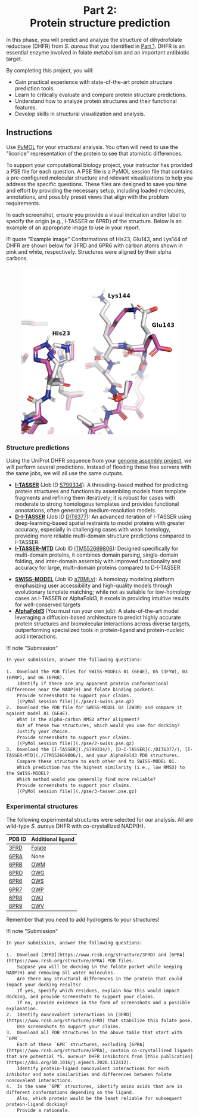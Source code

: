 <h1 align="center">
<b>Part 2:</b><br>
Protein structure prediction
</h1>

In this phase, you will predict and analyze the structure of dihydrofolate reductase (DHFR) from *S. aureus* that you identified in [Part 1](../genome/).
DHFR is an essential enzyme involved in folate metabolism and an important antibiotic target.

By completing this project, you will:

-   Gain practical experience with state-of-the-art protein structure prediction tools.
-   Learn to critically evaluate and compare protein structure predictions.
-   Understand how to analyze protein structures and their functional features.
-   Develop skills in structural visualization and analysis.

## Instructions

Use [PyMOL](https://www.pymol.org/) for your structural analysis.
You often will need to use the "licorice" representation of the protein to see that atomistic differences.

To support your computational biology project, your instructor has provided a PSE file for each question.
A PSE file is a PyMOL session file that contains a pre-configured molecular structure and relevant visualizations to help you address the specific questions.
These files are designed to save you time and effort by providing the necessary setup, including loaded molecules, annotations, and possibly preset views that align with the problem requirements.

In each screenshot, ensure you provide a visual indication and/or label to specify the origin (e.g., I-TASSER or 6PRD) of the structure.
Below is an example of an appropriate image to use in your report.

!!! quote "Example image"
    Conformations of His23, Glu143, and Lys144 of DHFR are shown below for 3FRD and 6PR6 with carbon atoms shown in pink and white, respectively.
    Structures were aligned by their alpha carbons.
    <figure markdown>
    ![](./example-report-image.png)
    </figure>

### Structure predictions

Using the UniProt DHFR sequence from your [genome assembly project](../genome/), we will perform several predictions.
Instead of flooding these free servers with the same jobs, we will all use the same outputs.

-   **[I-TASSER](https://zhanggroup.org/I-TASSER/)** (Job ID [S799334](./S799334/)): A threading-based method for predicting protein structures and functions by assembling models from template fragments and refining them iteratively; it is robust for cases with moderate to strong homologous templates and provides functional annotations, often generating medium-resolution models​.
-   **[D-I-TASSER](https://zhanggroup.org/D-I-TASSER/)** (Job ID [DIT6377](./DIT6377/)): An advanced iteration of I-TASSER using deep-learning-based spatial restraints to model proteins with greater accuracy, especially in challenging cases with weak homology, providing more reliable multi-domain structure predictions compared to I-TASSER​.
-   **[I-TASSER-MTD](https://zhanggroup.org/I-TASSER-MTD/)** (Job ID [ITM552669806](./ITM552669806/)): Designed specifically for multi-domain proteins, it combines domain parsing, single-domain folding, and inter-domain assembly with improved functionality and accuracy for large, multi-domain proteins compared to D-I-TASSER​
<!-- -   **[C-QUARK](https://zhanggroup.org/C-QUARK/)** (Job ID [QB4066](https://seq2fun.dcmb.med.umich.edu/C-QUARK/output/QB4066/)): An *ab initio* modeling tool that integrates coevolution and deep-learning-guided contact predictions to fold non-homologous proteins; it is particularly effective in cases lacking homologous templates, outperforming standard *ab initio* methods like QUARK​. -->
-   **[SWISS-MODEL](https://swissmodel.expasy.org/)** (Job ID [a7BMLv](./a7BMLv/BIOSC_1540__Project/models.html)): A homology modeling platform emphasizing user accessibility and high-quality models through evolutionary template matching; while not as suitable for low-homology cases as I-TASSER or AlphaFold3, it excels in providing intuitive results for well-conserved targets
-   [**AlphaFold3**](https://alphafoldserver.com/) (You must run your own job): A state-of-the-art model leveraging a diffusion-based architecture to predict highly accurate protein structures and biomolecular interactions across diverse targets, outperforming specialized tools in protein-ligand and protein-nucleic acid interactions​.

!!! note "Submission"

    In your submission, answer the following questions:

    1.  Download the PDB files for SWISS-MODELS 01 (6E4E), 05 (3FYW), 03 (6PRP), and 06 (6PR8).
        Identify if there are any apparent protein conformational differences near the NADP(H) and folate binding pockets.
        Provide screenshots to support your claims.
        [(PyMol session file)](./pse/1-swiss.pse.gz)
    2.  Download the PDB file for SWISS-MODEL 02 (2W3M) and compare it against model 01 (6E4E).
        What is the alpha-carbon RMSD after alignment?
        Out of these two structures, which would you use for docking?
        Justify your choice.
        Provide screenshots to support your claims.
        [(PyMol session file)](./pse/2-swiss.pse.gz)
    3.  Download the [I-TASSER](./S799334/), [D-I-TASSER](./DIT6377/), [I-TASSER-MTD](./ITM552669806/), and your AlphaFold3 PDB structures.
        Compare these structure to each other and to SWISS-MODEL 01.
        Which prediction has the highest similarity (i.e., low RMSD) to the SWISS-MODEL?
        Which method would you generally find more reliable?
        Provide screenshots to support your claims.
        [(PyMol session file)](./pse/3-tasser.pse.gz)

### Experimental structures

The following experimental structures were selected for our analysis.
All are wild-type *S. aureus* DHFR with co-crystallized NADP(H).

| PDB ID | Additional ligand |
| ------ | -------------- |
| [3FRD](https://www.rcsb.org/structure/3FRD) | [Folate](https://pubchem.ncbi.nlm.nih.gov/compound/135398658) |
| [6PRA](https://www.rcsb.org/structure/6PRA) | None |
| [6PRB](https://www.rcsb.org/structure/6PRB) | [OWM](https://pubchem.ncbi.nlm.nih.gov/compound/146170546) |
| [6PRD](https://www.rcsb.org/structure/6PRD) | [OWG](https://pubchem.ncbi.nlm.nih.gov/compound/146170547) |
| [6PR6](https://www.rcsb.org/structure/6PR6) | [OWS](https://pubchem.ncbi.nlm.nih.gov/compound/146170541) |
| [6PR7](https://www.rcsb.org/structure/6PR7) | [OWP](https://pubchem.ncbi.nlm.nih.gov/compound/146170542) |
| [6PR8](https://www.rcsb.org/structure/6PR8) | [OWJ](https://pubchem.ncbi.nlm.nih.gov/compound/146672960) |
| [6PR9](https://www.rcsb.org/structure/6PR9) | [OWV](https://pubchem.ncbi.nlm.nih.gov/compound/146672961) |

Remember that you need to add hydrogens to your structures!

!!! note "Submission"

    In your submission, answer the following questions:

    1.  Download [3FRD](https://www.rcsb.org/structure/3FRD) and [6PRA](https://www.rcsb.org/structure/6PRA) PDB files.
        Suppose you will be docking in the folate pocket while keeping NADP(H) and removing all water molecules.
        Are there any structural differences in the protein that could impact your docking results?
        If yes, specify which residues, explain how this would impact docking, and provide screenshots to support your claims.
        If no, provide evidence in the form of screenshots and a possible explanation.
    2.  Identify noncovalent interactions in [3FRD](https://www.rcsb.org/structure/3FRD) that stabilize this folate pose.
        Use screenshots to support your claims.
    3.  Download all PDB structures in the above table that start with `6PR`.
        Each of these `6PR` structures, excluding [6PRA](https://www.rcsb.org/structure/6PRA), contain co-crystallized ligands that are potential *S. aureus* DHFR inhibitors from [this publication](https://doi.org/10.1016/j.ejmech.2020.112412).
        Identify protein-ligand noncovalent interactions for each inhibitor and note similarities and differences between folate noncovalent interactions.
    4.  In the same `6PR` structures, identify amino acids that are in different conformations depending on the ligand.
        Also, which protein would be the least reliable for subsequent protein-ligand docking?
        Provide a rationale.
